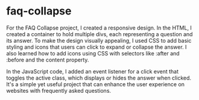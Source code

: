 # faq-collapse
For the FAQ Collapse project, I created a responsive design. In the HTML, I created a container to hold multiple divs, each representing a question and its answer. To make the design visually appealing, I used CSS to add basic styling and icons that users can click to expand or collapse the answer. I also learned how to add icons using CSS with selectors like :after and :before and the content property.

In the JavaScript code, I added an event listener for a click event that toggles the active class, which displays or hides the answer when clicked. It's a simple yet useful project that can enhance the user experience on websites with frequently asked questions.